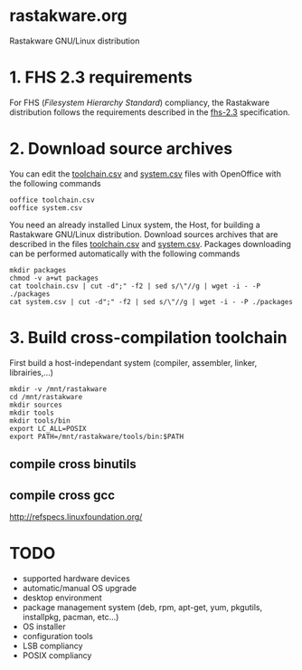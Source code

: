 rastakware.org
==============

Rastakware GNU/Linux distribution

# 1. FHS 2.3 requirements

For FHS (*Filesystem Hierarchy Standard*) compliancy, the Rastakware distribution follows the requirements
described in the [fhs-2.3](http://refspecs.linuxfoundation.org/FHS_2.3/fhs-2.3.html) specification.

# 2. Download source archives

You can edit the [toolchain.csv](./toolchain.csv) and [system.csv](./system.csv) files with OpenOffice
with the following commands

    ooffice toolchain.csv
    ooffice system.csv

You need an already installed Linux system, the Host, for building a Rastakware GNU/Linux distribution.
Download sources archives that are described in the files [toolchain.csv](./toolchain.csv) and
[system.csv](./system.csv). Packages downloading can be performed automatically with the following commands

    mkdir packages
    chmod -v a+wt packages
    cat toolchain.csv | cut -d";" -f2 | sed s/\"//g | wget -i - -P ./packages
    cat system.csv | cut -d";" -f2 | sed s/\"//g | wget -i - -P ./packages

# 3. Build cross-compilation toolchain

First build a host-independant system (compiler, assembler, linker, librairies,...)

    mkdir -v /mnt/rastakware
    cd /mnt/rastakware
    mkdir sources
    mkdir tools
    mkdir tools/bin
    export LC_ALL=POSIX
    export PATH=/mnt/rastakware/tools/bin:$PATH

## compile cross binutils

## compile cross gcc













http://refspecs.linuxfoundation.org/





# TODO

- supported hardware devices
- automatic/manual OS upgrade
- desktop environment
- package management system (deb, rpm, apt-get, yum, pkgutils, installpkg, pacman, etc...)
- OS installer
- configuration tools
- LSB compliancy
- POSIX compliancy


